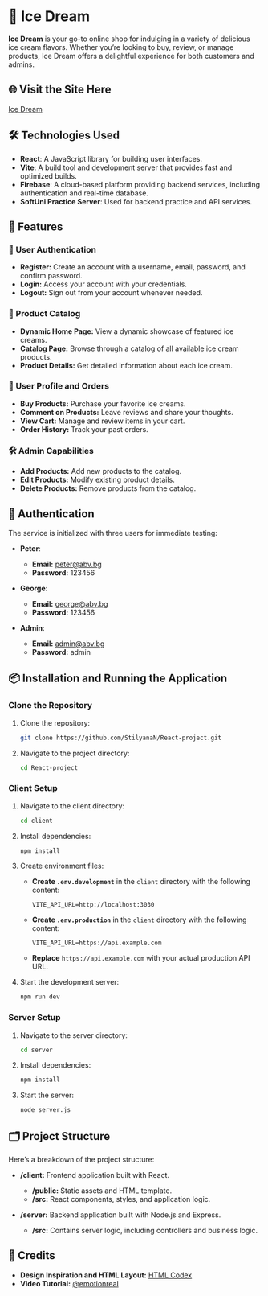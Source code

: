 # 🍦 Ice Dream

**Ice Dream** is your go-to online shop for indulging in a variety of delicious ice cream flavors. Whether you’re looking to buy, review, or manage products, Ice Dream offers a delightful experience for both customers and admins.

## 🌐 Visit the Site Here

[Ice Dream](https://ice-dream-7621c.web.app/)

## 🛠 Technologies Used

- **React**: A JavaScript library for building user interfaces.
- **Vite**: A build tool and development server that provides fast and optimized builds.
- **Firebase**: A cloud-based platform providing backend services, including authentication and real-time database.
- **SoftUni Practice Server**: Used for backend practice and API services.

## 🚀 Features

### 👤 User Authentication

- **Register:** Create an account with a username, email, password, and confirm password.
- **Login:** Access your account with your credentials.
- **Logout:** Sign out from your account whenever needed.

### 🍨 Product Catalog

- **Dynamic Home Page:** View a dynamic showcase of featured ice creams.
- **Catalog Page:** Browse through a catalog of all available ice cream products.
- **Product Details:** Get detailed information about each ice cream.

### 🛒 User Profile and Orders

- **Buy Products:** Purchase your favorite ice creams.
- **Comment on Products:** Leave reviews and share your thoughts.
- **View Cart:** Manage and review items in your cart.
- **Order History:** Track your past orders.

### 🛠 Admin Capabilities

- **Add Products:** Add new products to the catalog.
- **Edit Products:** Modify existing product details.
- **Delete Products:** Remove products from the catalog.

## 🔑 Authentication

The service is initialized with three users for immediate testing:

- **Peter**: 
  - **Email:** peter@abv.bg 
  - **Password:** 123456
  
- **George**: 
  - **Email:** george@abv.bg 
  - **Password:** 123456
  
- **Admin**: 
  - **Email:** admin@abv.bg 
  - **Password:** admin

## 📦 Installation and Running the Application

### Clone the Repository

1. Clone the repository:

    ```bash
    git clone https://github.com/StilyanaN/React-project.git
    ```

2. Navigate to the project directory:

    ```bash
    cd React-project
    ```

### Client Setup

1. Navigate to the client directory:

    ```bash
    cd client
    ```

2. Install dependencies:

    ```bash
    npm install
    ```

3. Create environment files:
    - **Create `.env.development`** in the `client` directory with the following content:

        ```plaintext
        VITE_API_URL=http://localhost:3030
        ```

    - **Create `.env.production`** in the `client` directory with the following content:

        ```plaintext
        VITE_API_URL=https://api.example.com
        ```

    - **Replace** `https://api.example.com` with your actual production API URL.

4. Start the development server:

    ```bash
    npm run dev
    ```

### Server Setup

1. Navigate to the server directory:

    ```bash
    cd server
    ```

2. Install dependencies:

    ```bash
    npm install
    ```

3. Start the server:

    ```bash
    node server.js
    ```

## 🗂 Project Structure

Here’s a breakdown of the project structure:

- **/client:** Frontend application built with React.
  - **/public:** Static assets and HTML template.
  - **/src:** React components, styles, and application logic.

- **/server:** Backend application built with Node.js and Express.
  - **/src:** Contains server logic, including controllers and business logic.

## 🎥 Credits

- **Design Inspiration and HTML Layout:** [HTML Codex](https://www.htmlcodex.com)
- **Video Tutorial:** [@emotionreal](https://www.youtube.com/@emotionreal)
